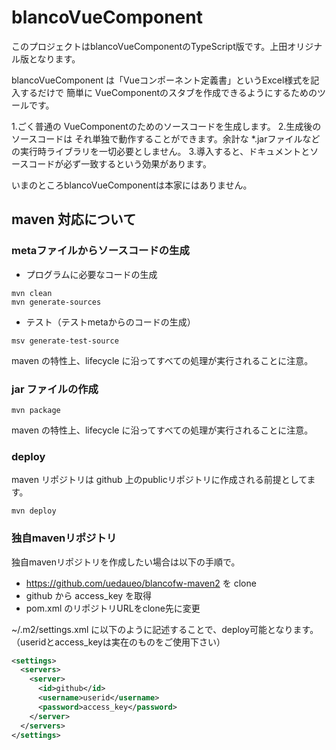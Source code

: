 # blancoVueComponent

このプロジェクトはblancoVueComponentのTypeScript版です。上田オリジナル版となります。

blancoVueComponent は「Vueコンポーネント定義書」というExcel様式を記入するだけで 簡単に VueComponentのスタブを作成できるようにするためのツールです。

 1.ごく普通の VueComponentのためのソースコードを生成します。
 2.生成後のソースコードは それ単独で動作することができます。余計な *.jarファイルなどの実行時ライブラリを一切必要としません。
 3.導入すると、ドキュメントとソースコードが必ず一致するという効果があります。

いまのところblancoVueComponentは本家にはありません。

## maven 対応について

### metaファイルからソースコードの生成

* プログラムに必要なコードの生成

```
mvn clean
mvn generate-sources
```

* テスト（テストmetaからのコードの生成）

```
msv generate-test-source
```

maven の特性上、lifecycle に沿ってすべての処理が実行されることに注意。

### jar ファイルの作成

```
mvn package
```

maven の特性上、lifecycle に沿ってすべての処理が実行されることに注意。

### deploy

maven リポジトリは github 上のpublicリポジトリに作成される前提としてます。

```
mvn deploy
```

### 独自mavenリポジトリ

独自mavenリポジトリを作成したい場合は以下の手順で。

* https://github.com/uedaueo/blancofw-maven2 を clone
* github から access_key を取得
* pom.xml のリポジトリURLをclone先に変更

~/.m2/settings.xml に以下のように記述することで、deploy可能となります。（useridとaccess_keyは実在のものをご使用下さい）

```~/.m2/settings.xml
<settings>
  <servers>
    <server>
      <id>github</id>
      <username>userid</username>
      <password>access_key</password>
    </server>
  </servers>
</settings>
```
